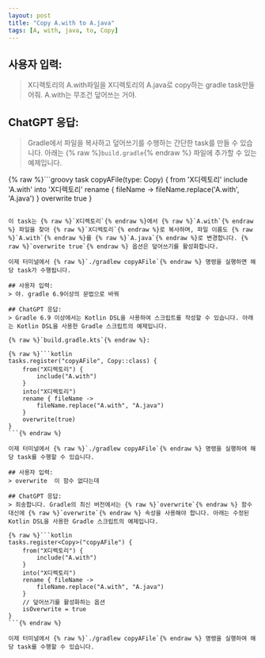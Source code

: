 ```yaml
---
layout: post
title: "Copy A.with to A.java"
tags: [A, with, java, to, Copy]
---
```


## 사용자 입력:
> X디렉토리의 A.with파일을 X디렉토리의 A.java로 copy하는 gradle task만들어줘. A.with는 무조건 덮어쓰는 거야.

## ChatGPT 응답:
> Gradle에서 파일을 복사하고 덮어쓰기를 수행하는 간단한 task를 만들 수 있습니다. 아래는 {% raw %}`build.gradle`{% endraw %} 파일에 추가할 수 있는 예제입니다.

{% raw %}```groovy
task copyAFile(type: Copy) {
    from 'X디렉토리'
    include 'A.with'
    into 'X디렉토리'
    rename { fileName ->
        fileName.replace('A.with', 'A.java')
    }
    overwrite true
}
```{% endraw %}

이 task는 {% raw %}`X디렉토리`{% endraw %}에서 {% raw %}`A.with`{% endraw %} 파일을 찾아 {% raw %}`X디렉토리`{% endraw %}로 복사하며, 파일 이름도 {% raw %}`A.with`{% endraw %}를 {% raw %}`A.java`{% endraw %}로 변경합니다. {% raw %}`overwrite true`{% endraw %} 옵션은 덮어쓰기를 활성화합니다.

이제 터미널에서 {% raw %}`./gradlew copyAFile`{% endraw %} 명령을 실행하면 해당 task가 수행됩니다.

## 사용자 입력:
> 야. gradle 6.9이상의 문법으로 바꿔

## ChatGPT 응답:
> Gradle 6.9 이상에서는 Kotlin DSL을 사용하여 스크립트를 작성할 수 있습니다. 아래는 Kotlin DSL을 사용한 Gradle 스크립트의 예제입니다.

{% raw %}`build.gradle.kts`{% endraw %}:

{% raw %}```kotlin
tasks.register("copyAFile", Copy::class) {
    from("X디렉토리") {
        include("A.with")
    }
    into("X디렉토리")
    rename { fileName ->
        fileName.replace("A.with", "A.java")
    }
    overwrite(true)
}
```{% endraw %}

이제 터미널에서 {% raw %}`./gradlew copyAFile`{% endraw %} 명령을 실행하여 해당 task를 수행할 수 있습니다.

## 사용자 입력:
> overwrite  이 함수 없다는데

## ChatGPT 응답:
> 죄송합니다. Gradle의 최신 버전에서는 {% raw %}`overwrite`{% endraw %} 함수 대신에 {% raw %}`overwrite`{% endraw %} 속성을 사용해야 합니다. 아래는 수정된 Kotlin DSL을 사용한 Gradle 스크립트의 예제입니다.

{% raw %}```kotlin
tasks.register<Copy>("copyAFile") {
    from("X디렉토리") {
        include("A.with")
    }
    into("X디렉토리")
    rename { fileName ->
        fileName.replace("A.with", "A.java")
    }
    // 덮어쓰기를 활성화하는 옵션
    isOverwrite = true
}
```{% endraw %}

이제 터미널에서 {% raw %}`./gradlew copyAFile`{% endraw %} 명령을 실행하여 해당 task를 수행할 수 있습니다.

